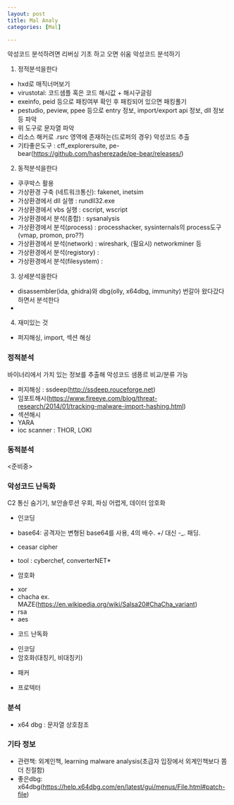 ```yaml
---
layout: post
title: Mal Analy
categories: [Mal]

---
```


악성코드 분석하려면 리버싱 기초 하고 오면 쉬움
악성코드 분석하기
1. 정적분석을한다
- hxd로 매직너머보기
- virustotal: 코드샘플 혹은 코드 해시값 + 해시구글링
- exeinfo, peid 등으로 패킹여부 확인 후 패킹되어 있으면 패킹풀기
- pestudio, peview, ppee 등으로 entry 정보, import/export api 정보, dll 정보 등 파악
- 위 도구로 문자열 파악
- 리소스 해커로 .rsrc 영역에 존재하는(드로퍼의 경우) 악성코드 추출
- 기타좋은도구 : cff_explorersuite, pe-bear(<https://github.com/hasherezade/pe-bear/releases/>)

2. 동적분석을한다
- 쿠쿠박스 활용 
- 가상환경 구축 (네트워크통신): fakenet, inetsim
- 가상환경에서 dll 실행 : rundll32.exe
- 가상환경에서 vbs 실행 : cscript, wscript
- 가상환경에서 분석(종합) : sysanalysis
- 가상환경에서 분석(process) : processhacker, sysinternals의 process도구(vmap, promon, pro??)
- 가상환경에서 분석(network) : wireshark, (필요시) networkminer 등
- 가상환경에서 분석(registory) : 
- 가상환경에서 분석(filesystem) : 

3. 상세분석을한다
- disassembler(ida, ghidra)와 dbg(olly, x64dbg, immunity) 번갈아 왔다갔다하면서 분석한다
- 

4. 재미있는 것
- 퍼지해싱, import, 섹션 해싱


### 정적분석
바이너리에서 가치 있는 정보를 추출해 악성코드 샘픙르 비교/분류 가능 
- 퍼지해싱 : ssdeep(http://ssdeep.rouceforge.net)
- 임포트해시(https://www.fireeye.com/blog/threat-research/2014/01/tracking-malware-import-hashing.html)
- 섹션해시
- YARA
- ioc scanner : THOR, LOKI

### 동적분석
<준비중>


### 악성코드 난독화
C2 통신 숨기기, 보안솔루션 우회, 파싱 어렵게, 데이터 암호화
* 인코딩 
- base64: 공격자는 변형된 base64를 사용, 4의 배수. +/ 대신 -_. 패딩.
- ceasar cipher

- tool : cyberchef, converterNET*

* 암호화
- xor
- chacha ex. MAZE(<https://en.wikipedia.org/wiki/Salsa20#ChaCha_variant>)
- rsa
- aes

* 코드 난독화
- 인코딩
- 암호화(대칭키, 비대칭키)

* 패커

* 프로텍터

### 분석
- x64 dbg : 문자열 상호참조


### 기타 정보 
- 관련책: 외계인책, learning malware analysis(초급자 입장에서 외계인책보다 쫌 더 친절함)
- 좋은dbg: x64dbg(<https://help.x64dbg.com/en/latest/gui/menus/File.html#patch-file>)
